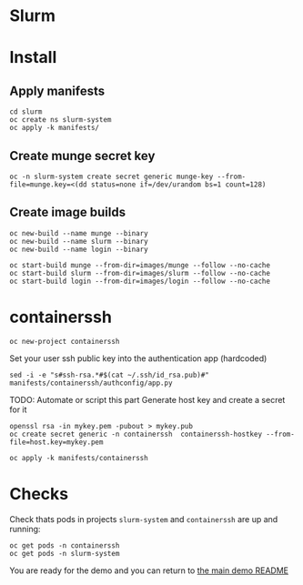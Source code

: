 # Slurm

# Install

## Apply manifests

```
cd slurm
oc create ns slurm-system
oc apply -k manifests/
```

## Create munge secret key

```
oc -n slurm-system create secret generic munge-key --from-file=munge.key=<(dd status=none if=/dev/urandom bs=1 count=128)
```

## Create image builds

```
oc new-build --name munge --binary
oc new-build --name slurm --binary
oc new-build --name login --binary
```

```
oc start-build munge --from-dir=images/munge --follow --no-cache
oc start-build slurm --from-dir=images/slurm --follow --no-cache
oc start-build login --from-dir=images/login --follow --no-cache
```

# containerssh

```
oc new-project containerssh
```

Set your user ssh public key into the authentication app (hardcoded)

```
sed -i -e "s#ssh-rsa.*#$(cat ~/.ssh/id_rsa.pub)#" manifests/containerssh/authconfig/app.py
```

TODO: Automate or script this part
Generate host key and create a secret for it

```
openssl rsa -in mykey.pem -pubout > mykey.pub
oc create secret generic -n containerssh  containerssh-hostkey --from-file=host.key=mykey.pem
```


```
oc apply -k manifests/containerssh
```

# Checks

Check thats pods in projects `slurm-system` and `containerssh` are up and running:

```
oc get pods -n containerssh
oc get pods -n slurm-system
```

You are ready for the demo and you can return to [the main demo README](../README.md) 




